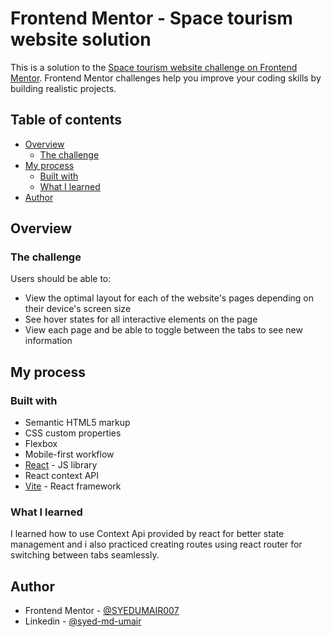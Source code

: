 # Frontend Mentor - Space tourism website solution

This is a solution to the [Space tourism website challenge on Frontend Mentor](https://www.frontendmentor.io/challenges/space-tourism-multipage-website-gRWj1URZ3). Frontend Mentor challenges help you improve your coding skills by building realistic projects. 

## Table of contents

- [Overview](#overview)
  - [The challenge](#the-challenge)
- [My process](#my-process)
  - [Built with](#built-with)
  - [What I learned](#what-i-learned)
- [Author](#author)




## Overview

### The challenge

Users should be able to:

- View the optimal layout for each of the website's pages depending on their device's screen size
- See hover states for all interactive elements on the page
- View each page and be able to toggle between the tabs to see new information

## My process

### Built with

- Semantic HTML5 markup
- CSS custom properties
- Flexbox
- Mobile-first workflow
- [React](https://reactjs.org/) - JS library
- React context API
- [Vite](https://vitejs.dev/) - React framework


### What I learned
I learned how to use Context Api provided by react for better state management and i also practiced creating routes using react router for switching between tabs seamlessly.




## Author


- Frontend Mentor - [@SYEDUMAIR007](https://www.frontendmentor.io/profile/SYEDUMAIR007)
- Linkedin - [@syed-md-umair](https://www.linkedin.com/in/syed-md-umair/)


